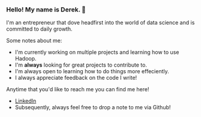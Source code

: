 ### Hello! My name is Derek. 👋

I'm an entrepreneur that dove headfirst into the world of data science and is committed to daily growth. 

Some notes about me:
- I'm currently working on multiple projects and learning how to use Hadoop.
- I'm **always** looking for great projects to contribute to.
- I'm always open to learning how to do things more effeciently.
- I always appreciate feedback on the code I write!

Anytime that you'd like to reach me you can find me here!
- [LinkedIn](https://www.linkedin.com/in/drymers7/)
- Subsequently, always feel free to drop a note to me via Github!
  
<!--
**DRymers7/DRymers7** is a ✨ _special_ ✨ repository because its `README.md` (this file) appears on your GitHub profile.

Here are some ideas to get you started:

- 🔭 I’m currently working on ...
- 🌱 I’m currently learning ...
- 👯 I’m looking to collaborate on ...
- 🤔 I’m looking for help with ...
- 💬 Ask me about ...
- 📫 How to reach me: ...
- 😄 Pronouns: ...
- ⚡ Fun fact: ...
-->
